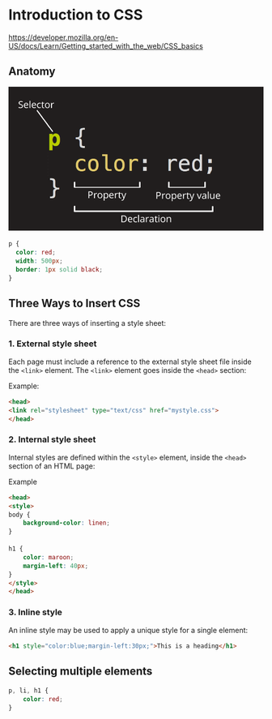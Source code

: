 # Introduction to CSS

https://developer.mozilla.org/en-US/docs/Learn/Getting_started_with_the_web/CSS_basics

## Anatomy

!["Anatomy"](resources/css-declaration.png)

```CSS
p {
  color: red;
  width: 500px;
  border: 1px solid black;
}
```

## Three Ways to Insert CSS

There are three ways of inserting a style sheet:

### 1. External style sheet

Each page must include a reference to the external style sheet file inside the `<link>` element. The `<link>` element goes inside the `<head>` section:

Example:

```html
<head>
<link rel="stylesheet" type="text/css" href="mystyle.css">
</head>
```

### 2. Internal style sheet

Internal styles are defined within the `<style>` element, inside the `<head>` section of an HTML page:

Example

```html
<head>
<style>
body {
    background-color: linen;
}

h1 {
    color: maroon;
    margin-left: 40px;
}
</style>
</head>
```

### 3. Inline style

An inline style may be used to apply a unique style for a single element:

```html
<h1 style="color:blue;margin-left:30px;">This is a heading</h1>
```

## Selecting multiple elements

```CSS
p, li, h1 {
    color: red;
}
```